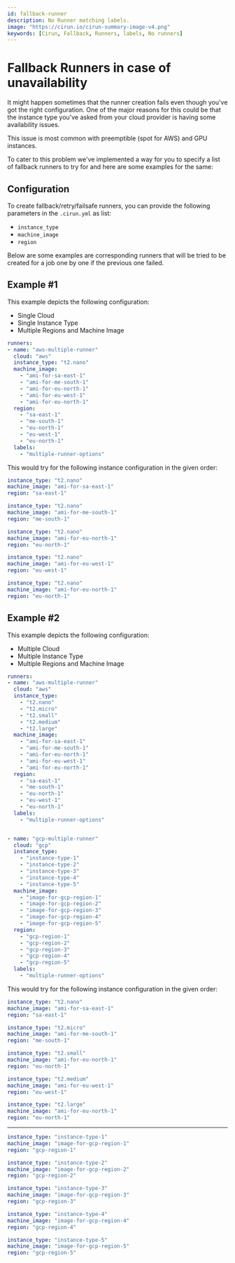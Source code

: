 ```yaml
---
id: fallback-runner
description: No Runner matching labels.
image: "https://cirun.io/cirun-summary-image-v4.png"
keywords: [Cirun, Fallback, Runners, labels, No runners]
---
```


# Fallback Runners in case of unavailability

<head>
  <body className="other-extra-body-class" />
  <title>Cirun Docs</title>
  <meta data-rh="true" name="twitter:card" content="summary_large_image" />
  <meta name="twitter:site" content="https://docs.cirun.io" />
  <meta name="twitter:title" content="Cirun Documentation" />
  <meta name="twitter:description" content="No Runner matching labels." />
  <meta name="twitter:image" content="https://docs.cirun.io/img/cirun-summary-image-v4.png" />
</head>

It might happen sometimes that the runner creation fails even though
you've got the right configuration. One of the major reasons for this
could be that the instance type you've asked from your cloud provider
is having some availability issues.

This issue is most common with preemptible (spot for AWS) and GPU instances.

To cater to this problem we've implemented a way for you to specify a
list of fallback runners to try for and here are some examples for the
same:

## Configuration

To create fallback/retry/failsafe runners, you can provide the following
parameters in the `.cirun.yml` as list:

- `instance_type`
- `machine_image`
- `region`

Below are some examples are corresponding runners that will be tried
to be created for a job one by one if the previous one failed.

## Example #1

This example depicts the following configuration:

- Single Cloud
- Single Instance Type
- Multiple Regions and Machine Image

```yml
runners:
- name: "aws-multiple-runner"
  cloud: "aws"
  instance_type: "t2.nano"
  machine_image:
    - "ami-for-sa-east-1"
    - "ami-for-me-south-1"
    - "ami-for-eu-north-1"
    - "ami-for-eu-west-1"
    - "ami-for-eu-north-1"
  region:
    - "sa-east-1"
    - "me-south-1"
    - "eu-north-1"
    - "eu-west-1"
    - "eu-north-1"
  labels:
    - "multiple-runner-options"
```

This would try for the following instance configuration in the given order:

```yml
instance_type: "t2.nano"
machine_image: "ami-for-sa-east-1"
region: "sa-east-1"
```

```yml
instance_type: "t2.nano"
machine_image: "ami-for-me-south-1"
region: "me-south-1"
```

```yml
instance_type: "t2.nano"
machine_image: "ami-for-eu-north-1"
region: "eu-north-1"
```

```yml
instance_type: "t2.nano"
machine_image: "ami-for-eu-west-1"
region: "eu-west-1"
```

```yml
instance_type: "t2.nano"
machine_image: "ami-for-eu-north-1"
region: "eu-north-1"
```

## Example #2

This example depicts the following configuration:

- Multiple Cloud
- Multiple Instance Type
- Multiple Regions and Machine Image

```yml
runners:
- name: "aws-multiple-runner"
  cloud: "aws"
  instance_type:
    - "t2.nano"
    - "t2.micro"
    - "t2.small"
    - "t2.medium"
    - "t2.large"
  machine_image:
    - "ami-for-sa-east-1"
    - "ami-for-me-south-1"
    - "ami-for-eu-north-1"
    - "ami-for-eu-west-1"
    - "ami-for-eu-north-1"
  region:
    - "sa-east-1"
    - "me-south-1"
    - "eu-north-1"
    - "eu-west-1"
    - "eu-north-1"
  labels:
    - "multiple-runner-options"


- name: "gcp-multiple-runner"
  cloud: "gcp"
  instance_type:
    - "instance-type-1"
    - "instance-type-2"
    - "instance-type-3"
    - "instance-type-4"
    - "instance-type-5"
  machine_image:
    - "image-for-gcp-region-1"
    - "image-for-gcp-region-2"
    - "image-for-gcp-region-3"
    - "image-for-gcp-region-4"
    - "image-for-gcp-region-5"
  region:
    - "gcp-region-1"
    - "gcp-region-2"
    - "gcp-region-3"
    - "gcp-region-4"
    - "gcp-region-5"
  labels:
    - "multiple-runner-options"
```

This would try for the following instance configuration in the given order:

```yml
instance_type: "t2.nano"
machine_image: "ami-for-sa-east-1"
region: "sa-east-1"
```

```yml
instance_type: "t2.micro"
machine_image: "ami-for-me-south-1"
region: "me-south-1"
```

```yml
instance_type: "t2.small"
machine_image: "ami-for-eu-north-1"
region: "eu-north-1"
```

```yml
instance_type: "t2.medium"
machine_image: "ami-for-eu-west-1"
region: "eu-west-1"
```

```yml
instance_type: "t2.large"
machine_image: "ami-for-eu-north-1"
region: "eu-north-1"
```

---

```yml
instance_type: "instance-type-1"
machine_image: "image-for-gcp-region-1"
region: "gcp-region-1"
```

```yml
instance_type: "instance-type-2"
machine_image: "image-for-gcp-region-2"
region: "gcp-region-2"
```

```yml
instance_type: "instance-type-3"
machine_image: "image-for-gcp-region-3"
region: "gcp-region-3"
```

```yml
instance_type: "instance-type-4"
machine_image: "image-for-gcp-region-4"
region: "gcp-region-4"
```

```yml
instance_type: "instance-type-5"
machine_image: "image-for-gcp-region-5"
region: "gcp-region-5"
```
